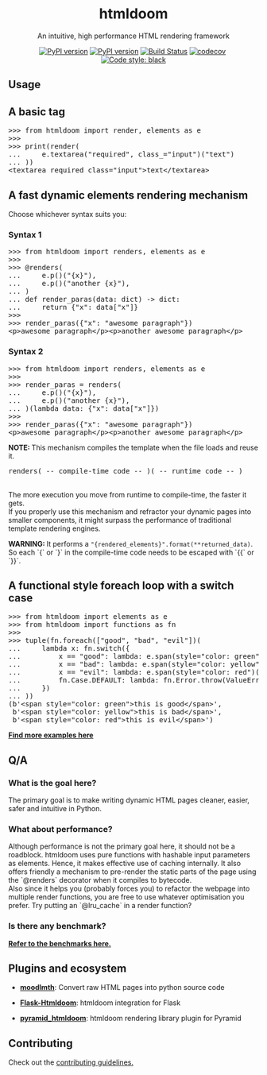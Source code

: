 <h1 align="center">htmldoom</h1><p align="center">An intuitive, high performance HTML rendering framework</p><p align="center"><span><a href="https://pypi.org/project/htmldoom"><img src="https://img.shields.io/pypi/v/htmldoom.svg" alt="PyPI version" /></a></span>&nbsp;<span><a href="https://pypi.org/project/htmldoom"><img src="https://img.shields.io/pypi/pyversions/htmldoom.svg" alt="PyPI version" /></a></span>&nbsp;<span><a href="https://travis-ci.org/sayanarijit/htmldoom"><img src="https://travis-ci.org/sayanarijit/htmldoom.svg?branch=master" alt="Build Status" /></a></span>&nbsp;<span><a href="https://codecov.io/gh/sayanarijit/htmldoom"><img src="https://codecov.io/gh/sayanarijit/htmldoom/branch/master/graph/badge.svg" alt="codecov" /></a></span>&nbsp;<span><a href="https://github.com/python/black"><img src="https://img.shields.io/badge/code%20style-black-000000.svg" alt="Code style: black" /></a></span></p><h2>Usage</h2><p><h2>A basic tag</h2><pre>&gt;&gt;&gt; from htmldoom import render, elements as e
&gt;&gt;&gt; 
&gt;&gt;&gt; print(render(
...     e.textarea(&quot;required&quot;, class_=&quot;input&quot;)(&quot;text&quot;)
... ))
&lt;textarea required class=&quot;input&quot;&gt;text&lt;/textarea&gt;</pre></p><p><h2>A fast dynamic elements rendering mechanism</h2><p>Choose whichever syntax suits you:</p><h3>Syntax 1</h3><pre>&gt;&gt;&gt; from htmldoom import renders, elements as e
&gt;&gt;&gt; 
&gt;&gt;&gt; @renders(
...     e.p()(&quot;{x}&quot;),
...     e.p()(&quot;another {x}&quot;),
... )
... def render_paras(data: dict) -&gt; dict:
...     return {&quot;x&quot;: data[&quot;x&quot;]}
&gt;&gt;&gt; 
&gt;&gt;&gt; render_paras({&quot;x&quot;: &quot;awesome paragraph&quot;})
&lt;p&gt;awesome paragraph&lt;/p&gt;&lt;p&gt;another awesome paragraph&lt;/p&gt;
</pre><h3>Syntax 2</h3><pre>&gt;&gt;&gt; from htmldoom import renders, elements as e
&gt;&gt;&gt; 
&gt;&gt;&gt; render_paras = renders(
...     e.p()(&quot;{x}&quot;),
...     e.p()(&quot;another {x}&quot;),
... )(lambda data: {&quot;x&quot;: data[&quot;x&quot;]})
&gt;&gt;&gt; 
&gt;&gt;&gt; render_paras({&quot;x&quot;: &quot;awesome paragraph&quot;})
&lt;p&gt;awesome paragraph&lt;/p&gt;&lt;p&gt;another awesome paragraph&lt;/p&gt;
</pre><p><b>NOTE: </b>This mechanism compiles the template when the file loads and reuse it.<br /><pre>renders( -- compile-time code -- )( -- runtime code -- )</pre><br />The more execution you move from runtime to compile-time, the faster it gets.<br />If you properly use this mechanism and refractor your dynamic pages into smaller components, it might surpass the performance of traditional template rendering engines.</p><p><b>WARNING: </b>It performs a <code>&quot;{rendered_elements}&quot;.format(**returned_data)</code>. So each `{` or `}` in the compile-time code needs to be escaped with `{{` or `}}`.</p></p><p><h2>A functional style foreach loop with a switch case</h2><pre>&gt;&gt;&gt; from htmldoom import elements as e
&gt;&gt;&gt; from htmldoom import functions as fn
&gt;&gt;&gt; 
&gt;&gt;&gt; tuple(fn.foreach([&quot;good&quot;, &quot;bad&quot;, &quot;evil&quot;])(
...     lambda x: fn.switch({
...         x == &quot;good&quot;: lambda: e.span(style=&quot;color: green&quot;)(f&quot;this is {x}&quot;),
...         x == &quot;bad&quot;: lambda: e.span(style=&quot;color: yellow&quot;)(f&quot;this is {x}&quot;),
...         x == &quot;evil&quot;: lambda: e.span(style=&quot;color: red&quot;)(f&quot;this is {x}&quot;),
...         fn.Case.DEFAULT: lambda: fn.Error.throw(ValueError(x)),
...     })
... ))
(b&#x27;&lt;span style=&quot;color: green&quot;&gt;this is good&lt;/span&gt;&#x27;,
 b&#x27;&lt;span style=&quot;color: yellow&quot;&gt;this is bad&lt;/span&gt;&#x27;,
 b&#x27;&lt;span style=&quot;color: red&quot;&gt;this is evil&lt;/span&gt;&#x27;)
</pre></p><p><a href="https://github.com/sayanarijit/htmldoom/tree/master/examples"><b>Find more examples here</b></a></p><p><h2>Q/A</h2><h3>What is the goal here?</h3><p>The primary goal is to make writing dynamic HTML pages cleaner, easier, safer and intuitive in Python.</p><h3>What about performance?</h3><p>Although performance is not the primary goal here, it should not be a roadblock. htmldoom uses pure functions with hashable input parameters as elements. Hence, it makes effective use of caching internally. It also offers friendly a mechanism to pre-render the static parts of the page using the `@renders` decorator when it compiles to bytecode. <br />Also since it helps you (probably forces you) to refactor the webpage into multiple render functions, you are free to use whatever optimisation you prefer. Try putting an `@lru_cache` in a render function?</p><h3>Is there any benchmark?</h3><p><a href="https://github.com/sayanarijit/htmldoom/blob/master/examples"><b>Refer to the benchmarks here.</b></a></p></p><p><h2>Plugins and ecosystem</h2><p><ul><li><a href="https://github.com/sayanarijit/moodlmth"><b>moodlmth</b></a><span>: Convert raw HTML pages into python source code</span></li></ul><ul><li><a href="https://github.com/sayanarijit/flask-htmldoom"><b>Flask-Htmldoom</b></a><span>: htmldoom integration for Flask</span></li></ul><ul><li><a href="https://github.com/sayanarijit/pyramid_htmldoom"><b>pyramid_htmldoom</b></a><span>: htmldoom rendering library plugin for Pyramid</span></li></ul></p></p><p><h2>Contributing</h2><p>Check out the <a href="https://github.com/sayanarijit/htmldoom/tree/master/CONTRIBUTING.md"> contributing guidelines.</a></p></p>
